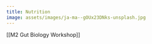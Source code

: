 ```yaml
---
title: Nutrition
image: assets/images/ja-ma--gOUx23DNks-unsplash.jpg
---
```


[[M2 Gut Biology Workshop]]